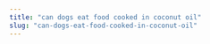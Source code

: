 ```yaml
---
title: "can dogs eat food cooked in coconut oil"
slug: "can-dogs-eat-food-cooked-in-coconut-oil"
---
```


